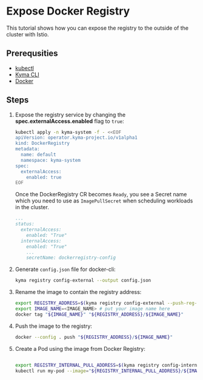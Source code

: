 # Expose Docker Registry

This tutorial shows how you can expose the registry to the outside of the cluster with Istio.

## Prerequsities

* [kubectl](https://kubernetes.io/docs/tasks/tools/)
* [Kyma CLI](https://github.com/kyma-project/cli)
* [Docker](https://www.docker.com/)

## Steps

1. Expose the registry service by changing the **spec.externalAccess.enabled** flag to `true`:

    ```bash
    kubectl apply -n kyma-system -f - <<EOF
    apiVersion: operator.kyma-project.io/v1alpha1
    kind: DockerRegistry
    metadata:
      name: default
      namespace: kyma-system
    spec:
      externalAccess:
        enabled: true
    EOF
    ```

   Once the DockerRegistry CR becomes `Ready`, you see a Secret name which you need to use as `ImagePullSecret` when scheduling workloads in the cluster.

    ```yaml
    ...
    status:
      externalAccess:
        enabled: "True"
      internalAccess:
        enabled: "True"
        ...
        secretName: dockerregistry-config
    ```

2. Generate `config.json` file for docker-cli:

    ```bash
    kyma registry config-external --output config.json
    ```

3. Rename the image to contain the registry address:

    ```bash
    export REGISTRY_ADDRESS=$(kyma registry config-external --push-reg-addr)
    export IMAGE_NAME=<IMAGE_NAME> # put your image name here
    docker tag "${IMAGE_NAME}" "${REGISTRY_ADDRESS}/${IMAGE_NAME}"
    ```

4. Push the image to the registry:

    ```bash
    docker --config . push "${REGISTRY_ADDRESS}/${IMAGE_NAME}"
    ```

5. Create a Pod using the image from Docker Registry:

    ```bash

    export REGISTRY_INTERNAL_PULL_ADDRESS=$(kyma registry config-internal --pull-reg-addr)
    kubectl run my-pod --image="${REGISTRY_INTERNAL_PULL_ADDRESS}/${IMAGE_NAME}" --overrides='{ "spec": { "imagePullSecrets": [ { "name": "dockerregistry-config" } ] } }'
    ```
